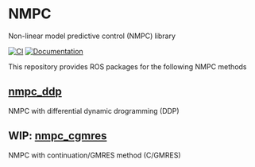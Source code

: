 # NMPC
Non-linear model predictive control (NMPC) library

[![CI](https://github.com/isri-aist/NMPC/actions/workflows/ci.yaml/badge.svg)](https://github.com/isri-aist/NMPC/actions/workflows/ci.yaml)
[![Documentation](https://img.shields.io/badge/doxygen-online-brightgreen?logo=read-the-docs&style=flat)](https://isri-aist.github.io/NMPC/)

This repository provides ROS packages for the following NMPC methods

## [nmpc_ddp](./nmpc_ddp)
NMPC with differential dynamic drogramming (DDP)

## WIP: [nmpc_cgmres](./nmpc_cgmres)
NMPC with continuation/GMRES method (C/GMRES)
